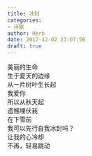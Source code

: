 ```yaml
---  
title: 冰封  
categories:  
- 诗歌  
author: Herb  
date: 2017-12-02 23:07:56  
draft: true
---  
```

美丽的生命  
生于夏天的边缘  
从一片树叶生长起  
我爱你  
所以从秋天起  
遗憾埋伏我    
在下雪前  
我可以先行自我冰封吗？  
让我的心冷却  
不再，轻易跳动